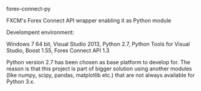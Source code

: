 forex-connect-py

FXCM's Forex Connect API wrapper enabling it as Python module

Develompent environment:

Windows 7 64 bit,
Visual Studio 2013,
Python 2.7,
Python Tools for Visual Studio,
Boost 1.55,
Forex Connect API 1.3

Python version 2.7 has been chosen as base platform to develop for. The reason is that this project is part of bigger solution using another modules (like numpy, scipy, pandas, matplotlib etc.) that are not always available for Python 3.x.


